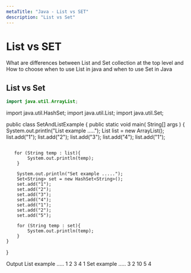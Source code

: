 ```yaml
---
metaTitle: "Java - List vs SET"
description: "List vs Set"
---
```


# List vs SET


What are differences between List and Set collection at the top level and How to choose when to use List in java and when to use Set in Java



## List vs Set


```java
import java.util.ArrayList;

```

import java.util.HashSet;
import java.util.List;
import java.util.Set;

public class SetAndListExample
{
public static void main( String[] args )
{
System.out.println("List example .....");
List list = new ArrayList();
list.add("1");
list.add("2");
list.add("3");
list.add("4");
list.add("1");

```

   for (String temp : list){
        System.out.println(temp);
    }

    System.out.println("Set example .....");
    Set<String> set = new HashSet<String>();
    set.add("1");
    set.add("2");
    set.add("3");
    set.add("4");
    set.add("1");
    set.add("2");
    set.add("5");

    for (String temp : set){
        System.out.println(temp);
    }
}

```

}

Output
List example .....
1
2
3
4
1
Set example .....
3
2
10
5
4

